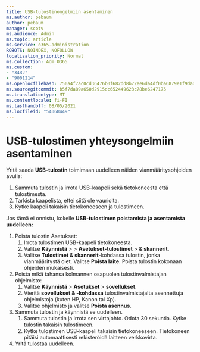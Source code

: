 ```yaml
---
title: USB-tulostinongelmiin asentaminen
ms.author: pebaum
author: pebaum
manager: scotv
ms.audience: Admin
ms.topic: article
ms.service: o365-administration
ROBOTS: NOINDEX, NOFOLLOW
localization_priority: Normal
ms.collection: Adm_O365
ms.custom:
- "3482"
- "9001214"
ms.openlocfilehash: 750a4f7ac0cd36476b0f682dd8b72ee6da4df0ba6879e1f9dad32dbcea15053e
ms.sourcegitcommit: b5f7da89a650d2915dc652449623c78be6247175
ms.translationtype: MT
ms.contentlocale: fi-FI
ms.lasthandoff: 08/05/2021
ms.locfileid: "54068449"
---
```

# <a name="fix-usb-printer-connection-issues"></a>USB-tulostimen yhteysongelmiin asentaminen

Yritä saada **USB-tulostin** toimimaan uudelleen näiden vianmääritysohjeiden avulla:

1. Sammuta tulostin ja irrota USB-kaapeli sekä tietokoneesta että tulostimesta.
2. Tarkista kaapelista, ettei siitä ole vaurioita.
3. Kytke kaapeli takaisin tietokoneeseen ja tulostimeen.

Jos tämä ei onnistu, kokeile **USB-tulostimen poistamista ja asentamista uudelleen:**

1. Poista tulostin Asetukset:
    1. Irrota tulostimen USB-kaapeli tietokoneesta.
    2. Valitse **Käynnistä**  >    >  **Asetukset-tulostimet**  >  **& skannerit**.
    3. Valitse **Tulostimet & skannerit**-kohdassa tulostin, jonka vianmääritystä olet. Valitse **Poista laite**. Poista tulostin kokonaan ohjeiden mukaisesti.
2. Poista mikä tahansa kolmannen osapuolen tulostinvalmistajan ohjelmisto:
    1. Valitse **Käynnistä**  >  **Asetukset**  >  **sovellukset**.
    2. Vieritä **sovellukset & -kohdassa** tulostinvalmistajalta asennettuja ohjelmistoja (kuten HP, Kanon tai Xp).
    3. Valitse ohjelmisto ja valitse **Poista asennus**.
3. Sammuta tulostin ja käynnistä se uudelleen.<br>
    1. Sammuta tulostin ja irrota sen virtajohto. Odota 30 sekuntia. Kytke tulostin takaisin tulostimeen.
    2. Kytke tulostimen USB-kaapeli takaisin tietokoneeseen. Tietokoneen pitäisi automaattisesti rekisteröidä laitteen verkkovirta.
4. Yritä tulostaa uudelleen.